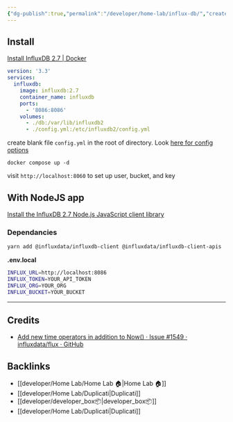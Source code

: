 ```yaml
---
{"dg-publish":true,"permalink":"/developer/home-lab/influx-db/","created":"2025-04-09T22:17:32.034-05:00","updated":"2025-04-09T11:40:10.000-05:00"}
---
```



## Install
[Install InfluxDB 2.7 | Docker](https://docs.influxdata.com/influxdb/v2.7/install/?t=Docker)

```yml
version: '3.3'
services:
  influxdb:
    image: influxdb:2.7
    container_name: influxdb
    ports:
      - '8086:8086'
    volumes:
      - ./db:/var/lib/influxdb2
      - ./config.yml:/etc/influxdb2/config.yml
```

create blank file `config.yml` in the root of directory. Look [here for config options](https://docs.influxdata.com/influxdb/v2.7/reference/config-options/)

`docker compose up -d`

visit `http://localhost:8060` to set up user, bucket, and key

## With NodeJS app
[Install the InfluxDB 2.7 Node.js JavaScript client library](https://docs.influxdata.com/influxdb/v2.7/api-guide/client-libraries/nodejs/install/)

### Dependancies 
```bash
yarn add @influxdata/influxdb-client @influxdata/influxdb-client-apis
```

**.env.local**
```bash
INFLUX_URL=http://localhost:8086
INFLUX_TOKEN=YOUR_API_TOKEN
INFLUX_ORG=YOUR_ORG
INFLUX_BUCKET=YOUR_BUCKET
```


---

## Credits
- [Add new time operators in addition to Now() · Issue #1549 · influxdata/flux · GitHub](https://github.com/influxdata/flux/issues/1549)

## Backlinks
- [[developer/Home Lab/Home Lab 🏠\|Home Lab 🏠]]
- [[developer/Home Lab/Duplicati\|Duplicati]]
- [[developer/developer_box📦\|developer_box📦]]
- [[developer/Home Lab/Duplicati\|Duplicati]]